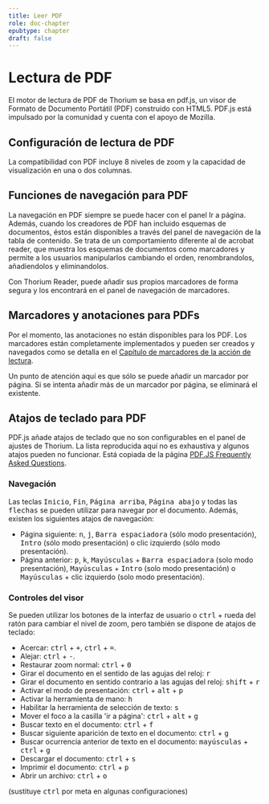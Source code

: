 ```yaml
---
title: Leer PDF
role: doc-chapter
epubtype: chapter
draft: false
---
```


# Lectura de PDF

El motor de lectura de PDF de Thorium se basa en pdf.js, un visor de Formato de Documento Portátil (PDF) construido con HTML5. PDF.js está impulsado por la comunidad y cuenta con el apoyo de Mozilla.

## Configuración de lectura de PDF

La compatibilidad con PDF incluye 8 niveles de zoom y la capacidad de visualización en una o dos columnas.

## Funciones de navegación para PDF

La navegación en PDF siempre se puede hacer con el panel Ir a página. Además, cuando los creadores de PDF han incluido esquemas de documentos, éstos están disponibles a través del panel de navegación de la tabla de contenido. Se trata de un comportamiento diferente al de acrobat reader, que muestra los esquemas de documentos como marcadores y permite a los usuarios manipularlos cambiando el orden, renombrandolos, añadiendolos y eliminandolos.

Con Thorium Reader, puede añadir sus propios marcadores de forma segura y los encontrará en el panel de navegación de marcadores.

## Marcadores y anotaciones para PDFs

Por el momento, las anotaciones no están disponibles para los PDF. Los marcadores están completamente implementados y pueden ser creados y navegados como se detalla en el [Capítulo de marcadores de la acción de lectura](../230_bookmarks/index.xhtml).

Un punto de atención aquí es que sólo se puede añadir un marcador por página. Si se intenta añadir más de un marcador por página, se eliminará el existente.

## Atajos de teclado para PDF

PDF.js añade atajos de teclado que no son configurables en el panel de ajustes de Thorium. La lista reproducida aquí no es exhaustiva y algunos atajos pueden no funcionar. Está copiada de la página [PDF.JS Frequently Asked Questions](https://github.com/mozilla/pdf.js/wiki/Frequently-Asked-Questions#what-are-the-pdfjs-keyboard-shortcuts).

### Navegación

Las teclas <kbd>Inicio</kbd>, <kbd>Fin</kbd>, <kbd>Página arriba</kbd>, <kbd>Página abajo</kbd> y todas las <kbd>flechas</kbd> se pueden utilizar para navegar por el documento. Además, existen los siguientes atajos de navegación:

* Página siguiente: <kbd>n</kbd>, <kbd>j</kbd>, <kbd>Barra espaciadora</kbd> (sólo modo presentación), <kbd>Intro</kbd> (sólo modo presentación) o clic izquierdo (sólo modo presentación).
* Página anterior: <kbd>p</kbd>, <kbd>k</kbd>, <kbd>Mayúsculas</kbd> + <kbd>Barra espaciadora</kbd> (solo modo presentación), <kbd>Mayúsculas</kbd> + <kbd>Intro</kbd> (solo modo presentación) o <kbd>Mayúsculas</kbd> + clic izquierdo (solo modo presentación).

### Controles del visor

Se pueden utilizar los botones de la interfaz de usuario o <kbd>ctrl</kbd> + rueda del ratón para cambiar el nivel de zoom, pero también se dispone de atajos de teclado:

* Acercar: <kbd>ctrl</kbd> + <kbd>+</kbd>, <kbd>ctrl</kbd> + <kbd>=</kbd>.
* Alejar: <kbd>ctrl</kbd> + <kbd>-</kbd>.
* Restaurar zoom normal: <kbd>ctrl</kbd> + <kbd>0</kbd>
* Girar el documento en el sentido de las agujas del reloj: <kbd>r</kbd>
* Girar el documento en sentido contrario a las agujas del reloj: <kbd>shift</kbd> + <kbd>r</kbd>
* Activar el modo de presentación: <kbd>ctrl</kbd> + <kbd>alt</kbd> + <kbd>p</kbd>
* Activar la herramienta de mano: <kbd>h</kbd>
* Habilitar la herramienta de selección de texto: <kbd>s</kbd>
* Mover el foco a la casilla 'ir a página': <kbd>ctrl</kbd> + <kbd>alt</kbd> + <kbd>g</kbd>
* Buscar texto en el documento: <kbd>ctrl</kbd> + <kbd>f</kbd>
* Buscar siguiente aparición de texto en el documento: <kbd>ctrl</kbd> + <kbd>g</kbd>
* Buscar ocurrencia anterior de texto en el documento: <kbd>mayúsculas</kbd> + <kbd>ctrl</kbd> + <kbd>g</kbd>
* Descargar el documento: <kbd>ctrl</kbd> + <kbd>s</kbd>
* Imprimir el documento: <kbd>ctrl</kbd> + <kbd>p</kbd>
* Abrir un archivo: <kbd>ctrl</kbd> + <kbd>o</kbd>

(sustituye <kbd>ctrl</kbd> por meta en algunas configuraciones)